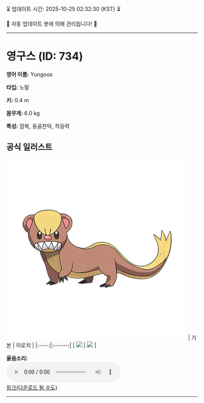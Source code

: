 
⏳ 업데이트 시간: 2025-10-25 02:32:30 (KST) ⏳

🤖 자동 업데이트 봇에 의해 관리됩니다! 🤖

---

# 영구스 (ID: 734)
**영어 이름:** Yungoos

**타입:** 노말

**키:** 0.4 m

**몸무게:** 6.0 kg

**특성:** 잠복, 옹골찬턱, 적응력

## 공식 일러스트
![](https://raw.githubusercontent.com/PokeAPI/sprites/master/sprites/pokemon/other/official-artwork/734.png)
| 기본 | 이로치 |
|:----:|:------:|
| <img src="http://play.pokemonshowdown.com/sprites/ani/yungoos.gif" width="200"> | <img src="http://play.pokemonshowdown.com/sprites/ani-shiny/yungoos.gif" width="200"> |

**울음소리:**<br><audio controls src="https://raw.githubusercontent.com/PokeAPI/cries/main/cries/pokemon/latest/734.ogg"></audio><br> [링크(다운로드 될 수도)](https://raw.githubusercontent.com/PokeAPI/cries/main/cries/pokemon/latest/734.ogg)


---
